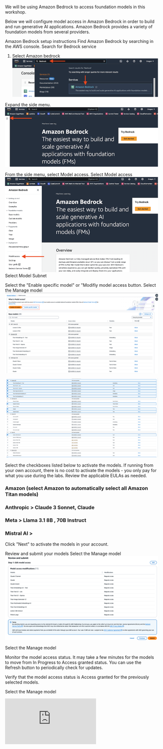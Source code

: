 # 

We will be using Amazon Bedrock  to access foundation models in this workshop.

Below we will configure model access in Amazon Bedrock in order to build and run generative AI applications. Amazon Bedrock provides a variety of foundation models from several providers.

Amazon Bedrock setup instructions
Find Amazon Bedrock by searching in the AWS console.
Search for Bedrock service
1. Select Amazon bedrock
![Screenshot for bedrock.](https://github.com/kaveerh/bedrock-mining-demo/blob/main/static/setup/bedrock-search.png)


Expand the side menu.
![Expand the side menu](https://github.com/kaveerh/bedrock-mining-demo/blob/main/static/setup/bedrock-menu-expand.png)



From the side menu, select Model access.
Select Model access
![Select Model access](https://github.com/kaveerh/bedrock-mining-demo/blob/main/static/setup/model-access-link.png)
Select Model Subnet



Select the "Enable specific model" or "Modifiy model access button.
Select the Manage model
![Select Model Subnet](https://github.com/kaveerh/bedrock-mining-demo/blob/main/static/setup/model-access-view-subset.png)

![Select Model Subnet](https://github.com/kaveerh/bedrock-mining-demo/blob/main/static/setup/model-access-select.png)


Select the checkboxes listed below to activate the models. If running from your own account, there is no cost to activate the models - you only pay for what you use during the labs. Review the applicable EULAs as needed.


### Amazon (select Amazon to automatically select all Amazon Titan models)
### Anthropic > Claude 3 Sonnet, Claude 
### Meta > Llama 3.1 8B , 70B Instruct
### Mistral AI > 

Click "Next" to activate the models in your account.



Review and submit your models
Select the Manage model
![Select Model Submit](https://github.com/kaveerh/bedrock-mining-demo/blob/main/static/setup/model-submit.png)

Select the Manage model

Monitor the model access status. It may take a few minutes for the models to move from In Progress to Access granted status. You can use the Refresh button to periodically check for updates.

Verify that the model access status is Access granted for the previously selected models.

Select the Manage model



![Start Workshop](https://github.com/kaveerh/bedrock-mining-demo/blob/main/content/1Introduction.md "Start Workshop")
